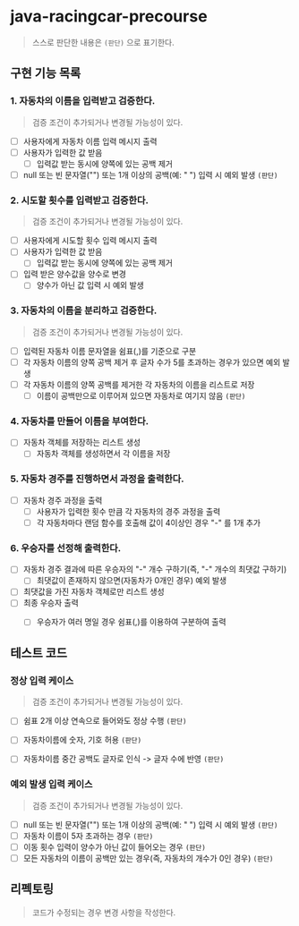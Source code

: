 # java-racingcar-precourse

>스스로 판단한 내용은 `(판단)` 으로 표기한다.

## 구현 기능 목록

### 1. 자동차의 이름을 입력받고 검증한다.
> 검증 조건이 추가되거나 변경될 가능성이 있다.
- [ ] 사용자에게 자동차 이름 입력 메시지 출력
- [ ] 사용자가 입력한 값 받음
  - [ ] 입력값 받는 동시에 양쪽에 있는 공백 제거
- [ ] null 또는 빈 문자열("") 또는 1개 이상의 공백(예: "   ") 입력 시 예외 발생 `(판단)`

### 2. 시도할 횟수를 입력받고 검증한다.
> 검증 조건이 추가되거나 변경될 가능성이 있다.
- [ ] 사용자에게 시도할 횟수 입력 메시지 출력
- [ ] 사용자가 입력한 값 받음
  - [ ] 입력값 받는 동시에 양쪽에 있는 공백 제거
- [ ] 입력 받은 양수값을 양수로 변경
  - [ ] 양수가 아닌 값 입력 시 예외 발생

### 3. 자동차의 이름을 분리하고 검증한다.
> 검증 조건이 추가되거나 변경될 가능성이 있다.
- [ ] 입력된 자동차 이름 문자열을 쉼표(,)를 기준으로 구분
- [ ] 각 자동차 이름의 양쪽 공백 제거 후 글자 수가 5를 초과하는 경우가 있으면 예외 발생
- [ ] 각 자동차 이름의 양쪽 공백를 제거한 각 자동차의 이름을 리스트로 저장
  - [ ] 이름이 공백만으로 이루어져 있으면 자동차로 여기지 않음 `(판단)`

### 4. 자동차를 만들어 이름을 부여한다.
- [ ] 자동차 객체를 저장하는 리스트 생성
  - [ ] 자동차 객체를 생성하면서 각 이름을 저장

### 5. 자동차 경주를 진행하면서 과정을 출력한다.
- [ ] 자동차 경주 과정을 출력
  - [ ] 사용자가 입력한 횟수 만큼 각 자동차의 경주 과정을 출력
  - [ ] 각 자동차마다 랜덤 함수를 호출해 값이 4이상인 경우 "-" 를 1개 추가

### 6. 우승자를 선정해 출력한다.
- [ ] 자동차 경주 결과에 따른 우승자의 "-" 개수 구하기(즉, "-" 개수의 최댓값 구하기)
  - [ ] 최댓값이 존재하지 않으면(자동차가 0개인 경우) 예외 발생
- [ ] 최댓값을 가진 자동차 객체로만 리스트 생성
- [ ] 최종 우승자 출력
  - [ ] 우승자가 여러 명일 경우 쉼표(,)를 이용하여 구분하여 출력
  

## 테스트 코드
### 정상 입력 케이스
> 검증 조건이 추가되거나 변경될 가능성이 있다.
- [ ] 쉼표 2개 이상 연속으로 들어와도 정상 수행 `(판단)`
- [ ] 자동차이름에 숫자, 기호 허용  `(판단)`
- [ ] 자동차이름 중간 공백도 글자로 인식 -> 글자 수에 반영 `(판단)`


### 예외 발생 입력 케이스
> 검증 조건이 추가되거나 변경될 가능성이 있다.
- [ ] null 또는 빈 문자열("") 또는 1개 이상의 공백(예: "   ") 입력 시 예외 발생 `(판단)`
- [ ] 자동차 이름이 5자 초과하는 경우 `(판단)`
- [ ] 이동 횟수 입력이 양수가 아닌 값이 들어오는 경우 `(판단)`
- [ ] 모든 자동차의 이름이 공백만 있는 경우(즉, 자동차의 개수가 0인 경우) `(판단)`

## 리펙토링
> 코드가 수정되는 경우 변경 사항을 작성한다.